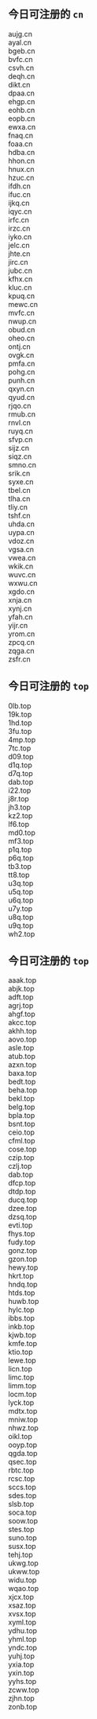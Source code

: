 
## 今日可注册的 `cn`
>
aujg.cn   
ayal.cn   
bgeb.cn   
bvfc.cn   
csvh.cn   
deqh.cn   
dikt.cn   
dpaa.cn   
ehgp.cn   
eohb.cn   
eopb.cn   
ewxa.cn   
fnaq.cn   
foaa.cn   
hdba.cn   
hhon.cn   
hnux.cn   
hzuc.cn   
ifdh.cn   
ifuc.cn   
ijkq.cn   
iqyc.cn   
irfc.cn   
irzc.cn   
iyko.cn   
jelc.cn   
jhte.cn   
jirc.cn   
jubc.cn   
kfhx.cn   
kluc.cn   
kpuq.cn   
mewc.cn   
mvfc.cn   
nwup.cn   
obud.cn   
oheo.cn   
ontj.cn   
ovgk.cn   
pmfa.cn   
pohg.cn   
punh.cn   
qxyn.cn   
qyud.cn   
rjqo.cn   
rmub.cn   
rnvl.cn   
ruyq.cn   
sfvp.cn   
sijz.cn   
siqz.cn   
smno.cn   
srik.cn   
syxe.cn   
tbel.cn   
tlha.cn   
tliy.cn   
tshf.cn   
uhda.cn   
uypa.cn   
vdoz.cn   
vgsa.cn   
vwea.cn   
wkik.cn   
wuvc.cn   
wxwu.cn   
xgdo.cn   
xnja.cn   
xynj.cn   
yfah.cn   
yijr.cn   
yrom.cn   
zpcq.cn   
zqga.cn   
zsfr.cn   


## 今日可注册的 `top`
>
0lb.top   
19k.top   
1hd.top   
3fu.top   
4mp.top   
7tc.top   
d09.top   
d1q.top   
d7q.top   
dab.top   
i22.top   
j8r.top   
jh3.top   
kz2.top   
lf6.top   
md0.top   
mf3.top   
p1q.top   
p6q.top   
tb3.top   
tt8.top   
u3q.top   
u5q.top   
u6q.top   
u7y.top   
u8q.top   
u9q.top   
wh2.top   


## 今日可注册的 `top`
>
aaak.top   
abjk.top   
adft.top   
agrj.top   
ahgf.top   
akcc.top   
akhh.top   
aovo.top   
asle.top   
atub.top   
azxn.top   
baxa.top   
bedt.top   
beha.top   
bekl.top   
belg.top   
bpla.top   
bsnt.top   
ceio.top   
cfml.top   
cose.top   
czip.top   
czlj.top   
dab.top   
dfcp.top   
dtdp.top   
ducq.top   
dzee.top   
dzsq.top   
evti.top   
fhys.top   
fudy.top   
gonz.top   
gzon.top   
hewy.top   
hkrt.top   
hndq.top   
htds.top   
huwb.top   
hylc.top   
ibbs.top   
inkb.top   
kjwb.top   
kmfe.top   
ktio.top   
lewe.top   
licn.top   
limc.top   
limm.top   
locm.top   
lyck.top   
mdtx.top   
mniw.top   
nhwz.top   
oikl.top   
ooyp.top   
qgda.top   
qsec.top   
rbtc.top   
rcsc.top   
sccs.top   
sdes.top   
slsb.top   
soca.top   
soow.top   
stes.top   
suno.top   
susx.top   
tehj.top   
ukwg.top   
ukww.top   
widu.top   
wqao.top   
xjcx.top   
xsaz.top   
xvsx.top   
xyml.top   
ydhu.top   
yhml.top   
yndc.top   
yuhj.top   
yxia.top   
yxin.top   
yyhs.top   
zcww.top   
zjhn.top   
zonb.top   

